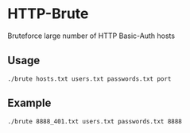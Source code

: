 # HTTP-Brute
Bruteforce large number of HTTP Basic-Auth hosts

## Usage
`./brute hosts.txt users.txt passwords.txt port`

## Example
`./brute 8888_401.txt users.txt passwords.txt 8888`
